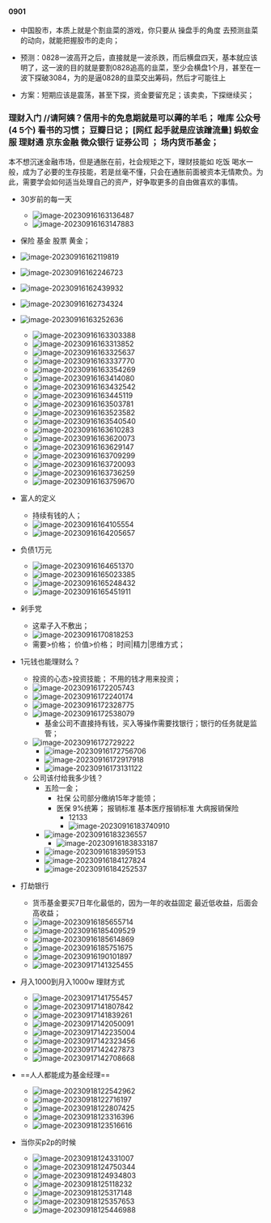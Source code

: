#### 0901

- 中国股市，本质上就是个割韭菜的游戏，你只要从 操盘手的角度  去预测韭菜的动向，就能把握股市的走向；
- 预测：0828一波高开之后，直接就是一波杀跌，而后横盘四天，基本就应该明了，这一波的目的就是要割0828追高的韭菜，至少会横盘1个月，甚至在一波下探破3084，为的是逼0828的韭菜交出筹码，然后才可能往上

- 方案：短期应该是震荡，甚至下探，资金要留充足；该卖卖，下探继续买；



### 理财入门 //请阿姨？信用卡的免息期就是可以薅的羊毛；  唯库 公众号(4 5个) 看书的习惯；  豆瓣日记；  [网红 起手就是应该蹭流量]  蚂蚁金服 理财通 京东金融  微众银行  证券公司 ； 场内货币基金；

本不想沉迷金融市场，但是通胀在前，社会规矩之下，理财技能如 吃饭 喝水一般，成为了必要的生存技能，若是丝毫不懂，只会在通胀前面被资本无情欺负。为此，需要学会如何适当处理自己的资产，好争取更多的自由做喜欢的事情。

- 30岁前的每一天 
  - ![image-20230916163136487](股-photos/image-20230916163136487.png)
  - ![image-20230916163147883](股-photos/image-20230916163147883.png)

- 保险 基金 股票  黄金；
- ![image-20230916162119819](股-photos/image-20230916162119819.png)
- ![image-20230916162246723](股-photos/image-20230916162246723.png)
- ![image-20230916162439932](股-photos/image-20230916162439932.png)
- ![image-20230916162734324](股-photos/image-20230916162734324.png)
- ![image-20230916163252636](股-photos/image-20230916163252636.png)
  - ![image-20230916163303388](股-photos/image-20230916163303388.png)
  - ![image-20230916163313852](股-photos/image-20230916163313852.png)
  - ![image-20230916163325637](股-photos/image-20230916163325637.png)
  - ![image-20230916163337770](股-photos/image-20230916163337770.png)
  - ![image-20230916163354269](股-photos/image-20230916163354269.png)
  - ![image-20230916163414080](股-photos/image-20230916163414080.png)
  - ![image-20230916163432542](股-photos/image-20230916163432542.png)
  - ![image-20230916163445119](股-photos/image-20230916163445119.png)
  - ![image-20230916163503781](股-photos/image-20230916163503781.png)
  - ![image-20230916163523582](股-photos/image-20230916163523582.png)
  - ![image-20230916163540540](股-photos/image-20230916163540540.png)
  - ![image-20230916163610283](股-photos/image-20230916163610283.png)
  - ![image-20230916163620073](股-photos/image-20230916163620073.png)
  - ![image-20230916163629147](股-photos/image-20230916163629147.png)
  - ![image-20230916163709299](股-photos/image-20230916163709299.png)
  - ![image-20230916163720093](股-photos/image-20230916163720093.png)
  - ![image-20230916163736259](股-photos/image-20230916163736259.png)
  - ![image-20230916163759670](股-photos/image-20230916163759670.png)

- 富人的定义
  - 持续有钱的人；
  - ![image-20230916164105554](股-photos/image-20230916164105554.png)
  - ![image-20230916164205657](股-photos/image-20230916164205657.png)

- 负债1万元
  - ![image-20230916164651370](股-photos/image-20230916164651370.png)
  - ![image-20230916165023385](股-photos/image-20230916165023385.png)
  - ![image-20230916165248432](股-photos/image-20230916165248432.png)
  - ![image-20230916165451911](股-photos/image-20230916165451911.png)

- 剁手党
  - 这辈子入不敷出；
  - ![image-20230916170818253](股-photos/image-20230916170818253.png)
  - 需要>价格；  价值>价格；  时间|精力|思维方式；
- 1元钱也能理财么？
  - 投资的心态>投资技能； 不用的钱才用来投资；
  - ![image-20230916172205743](股-photos/image-20230916172205743.png)
  - ![image-20230916172240174](股-photos/image-20230916172240174.png)
  - ![image-20230916172328775](股-photos/image-20230916172328775.png)
  - ![image-20230916172538079](股-photos/image-20230916172538079.png)
    - 基金公司不直接持有钱，买入等操作需要找银行；银行的任务就是监管；
  - ![image-20230916172729222](股-photos/image-20230916172729222.png)
    - ![image-20230916172756706](股-photos/image-20230916172756706.png)
    - ![image-20230916172917918](股-photos/image-20230916172917918.png)
    - ![image-20230916173131122](股-photos/image-20230916173131122.png)
  - 公司该付给我多少钱？
    - 五险一金；
      - 社保  公司部分缴纳15年才能领；
      - 医保  9%统筹；  报销标准    基本医疗报销标准    大病报销保险
        - 12133
        - ![image-20230916183740910](股-photos/image-20230916183740910.png)
    - ![image-20230916183236557](股-photos/image-20230916183236557.png)
      - ![image-20230916183833187](股-photos/image-20230916183833187.png)
    - ![image-20230916183959153](股-photos/image-20230916183959153.png)
    - ![image-20230916184127824](股-photos/image-20230916184127824.png)
    - ![image-20230916184252537](股-photos/image-20230916184252537.png)

- 打劫银行
  - 货币基金要买7日年化最低的，因为一年的收益固定 最近低收益，后面会高收益；
  - ![image-20230916185655714](股-photos/image-20230916185655714.png)
  - ![image-20230916185409529](股-photos/image-20230916185409529.png)
  - ![image-20230916185614869](股-photos/image-20230916185614869.png)
  - ![image-20230916185751675](股-photos/image-20230916185751675.png)
  - ![image-20230916190101897](股-photos/image-20230916190101897.png)
  - ![image-20230917141325455](股-photos/image-20230917141325455.png)

- 月入1000到月入1000w 理财方式
  - ![image-20230917141755457](股-photos/image-20230917141755457.png)
  - ![image-20230917141807842](股-photos/image-20230917141807842.png)
  - ![image-20230917141839261](股-photos/image-20230917141839261.png)
  - ![image-20230917142050091](股-photos/image-20230917142050091.png)
  - ![image-20230917142235004](股-photos/image-20230917142235004.png)
  - ![image-20230917142323456](股-photos/image-20230917142323456.png)
  - ![image-20230917142427873](股-photos/image-20230917142427873.png)
  - ![image-20230917142708668](股-photos/image-20230917142708668.png)

- ==人人都能成为基金经理==
  - ![image-20230918122542962](股-photos/image-20230918122542962.png)
  - ![image-20230918122716197](股-photos/image-20230918122716197.png)
  - ![image-20230918122807425](股-photos/image-20230918122807425.png)
  - ![image-20230918123316396](股-photos/image-20230918123316396.png)
  - ![image-20230918123516616](股-photos/image-20230918123516616.png)

- 当你买p2p的时候
  - ![image-20230918124331007](股-photos/image-20230918124331007.png)
  - ![image-20230918124750344](股-photos/image-20230918124750344.png)
  - ![image-20230918124934803](股-photos/image-20230918124934803.png)
  - ![image-20230918125118232](股-photos/image-20230918125118232.png)
  - ![image-20230918125317148](股-photos/image-20230918125317148.png)
  - ![image-20230918125357653](股-photos/image-20230918125357653.png)
  - ![image-20230918125446988](股-photos/image-20230918125446988.png)